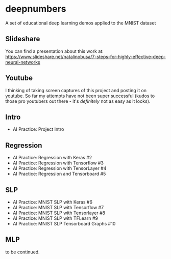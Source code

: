 # deepnumbers
A set of educational deep learning demos applied to the MNIST dataset

## Slideshare

You can find a presentation about this work at:  
https://www.slideshare.net/natalinobusa/7-steps-for-highly-effective-deep-neural-networks

## Youtube
I thinking of taking screen captures of this project and posting it on youtube. So far my attempts have not been super successful (kudos to those pro youtubers out there - it's *definitely* not as easy as it looks).

## Intro
 - AI Practice: Project Intro  

## Regression
 - AI Practice: Regression with Keras #2  
 - AI Practice: Regression with Tensorflow #3  
 - AI Practice: Regression with TensorLayer #4  
 - AI Practice: Regression and Tensorboard #5  

## SLP
 - AI Practice: MNIST SLP with Keras #6  
 - AI Practice: MNIST SLP with Tensorflow #7  
 - AI Practice: MNIST SLP with Tensorlayer #8  
 - AI Practice: MNIST SLP with TFLearn #9  
 - AI Practice: MNIST SLP Tensorboard Graphs #10  

## MLP
to be continued.

